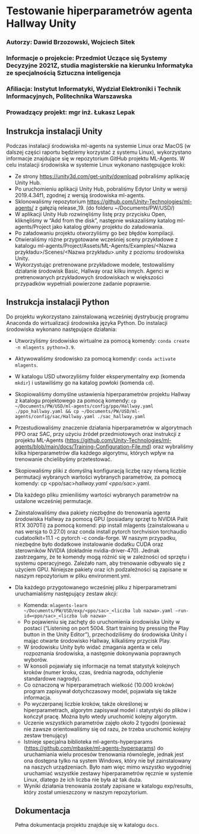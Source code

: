 # Testowanie hiperparametrów agenta Hallway Unity
### Autorzy: Dawid Brzozowski, Wojciech Sitek
### Informacje o projekcie: Przedmiot Uczące się Systemy Decyzyjne 2021Z, studia magisterskie na kierunku Informatyka ze specjalnością Sztuczna inteligencja
### Afiliacja: Instytut Informatyki, Wydział Elektroniki i Technik Informacyjnych, Politechnika Warszawska
### Prowadzący projekt: mgr inż. Łukasz Lepak

## Instrukcja instalacji Unity

Podczas instalacji środowiska ml-agents na systemie Linux oraz MacOS (w dalszej części raportu będziemy korzystać z systemu Linux), wykorzystano informacje znajdujące się w repozytorium GitHub projektu ML-Agents. W celu instalacji środowiska w systemie Linux wykonano następujące kroki:
- Ze strony https://unity3d.com/get-unity/download pobraliśmy aplikację Unity Hub.
- Po uruchomieniu aplikacji Unity Hub, pobraliśmy Edytor Unity w wersji 2019.4.34f1, zgodnej z wersją środowiska ml-agents.
- Sklonowaliśmy repozytorium https://github.com/Unity-Technologies/ml-agents/ z gałęzią release_19. (do folderu ~/Documents/PW/USD/)
- W aplikacji Unity Hub rozwinęliśmy listę przy przycisku Open, kliknęliśmy w “Add from the disk”, następnie wskazaliśmy katalog ml-agents/Project jako katalog główny projektu do załadowania.
- Po załadowaniu projektu otworzyliśmy go bez błędów kompilacji.
- Otwieraliśmy różne przygotowane wcześniej sceny przykładowe z katalogu ml-agents/Project/Assets/ML-Agents/Examples/<Nazwa przykładu>/Scenes/<Nazwa przykładu>.unity z poziomu środowiska Unity.
- Wykorzystując pretrenowane przykładowe modele, testowaliśmy działanie środowisk Basic, Hallway oraz kilku innych. Agenci w pretrenowanych przykładowych środowiskach w większości przypadków wypełniali powierzone zadanie poprawnie.

## Instrukcja instalacji Python

Do projektu wykorzystano zainstalowaną wcześniej dystrybucję programu Anaconda do wirtualizacji środowiska języka Python. Do instalacji środowiska wykonano następujące działania:
- Utworzyliśmy środowisko wirtualne za pomocą komendy: `conda create -n mlagents python=3.9`.
- Aktywowaliśmy środowisko za pomocą komendy: `conda activate mlagents`.
- W katalogu USD utworzyliśmy folder eksperymentalny exp (komenda `mkdir`) i ustawiliśmy go na katalog powłoki (komenda `cd`).
- Skopiowaliśmy domyślne ustawienia hiperparametrów projektu Hallway z katalogu projektowego za pomocą komendy: `cp ~/Documents/PW/USD/ml-agents/config/ppo/Hallway.yaml ./ppo_hallway.yaml && cp ~/Documents/PW/USD/ml-agents/config/sac/Hallway.yaml ./sac_hallway.yaml`
- Przestudiowaliśmy znaczenie działania hiperparametrów w algorytmach PPO oraz SAC, przy użyciu źródeł przedmiotowych oraz instrukcji z projektu ML-Agents (https://github.com/Unity-Technologies/ml-agents/blob/main/docs/Training-Configuration-File.md) oraz wybraliśmy kilka hiperparametrów dla każdego algorytmu, których wpływ na trenowanie chcielibyśmy przetestować.
- Skopiowaliśmy pliki z domyślną konfiguracją liczbę razy równą liczbie permutacji wybranych wartości wybranych parametrów, za pomocą komendy: cp <ppo/sac>_hallway.yaml <ppo/sac>_<liczba lub nazwa>.yaml.
- Dla każdego pliku zmieniliśmy wartości wybranych parametrów na ustalone wcześniej permutacje.
- Zainstalowaliśmy dwa pakiety niezbędne do trenowania agenta środowiska Hallway za pomocą GPU (posiadany sprzęt to NVIDIA Palit RTX 3070Ti) za pomocą komend: pip install mlagents (zainstalowana u nas wersja to 0.27.0) oraz conda install pytorch torchvision torchaudio cudatoolkit=11.1 -c pytorch -c conda-forge. W naszym przypadku, niezbędne było dodatkowe instalowanie dodatku CUDA oraz sterowników NVIDIA (dokładnie nvidia-driver-470). Jednak zastrzegamy, że te komendy mogą różnić się w zależności od sprzętu i systemu operacyjnego. Zależało nam, aby trenowanie odbywało się z użyciem GPU. Niniejsze pakiety oraz ich podzależności są zapisane w naszym repozytorium w pliku environment.yml.
- Dla każdego przygotowanego wcześniej pliku z hiperparametrami uruchamialiśmy następujący zestaw akcji:
  - Komenda: `mlagents-learn ~/Documents/PW/USD/exp/<ppo/sac>_<liczba lub nazwa>.yaml –run-id=<ppo/sac>_<liczba lub nazwa>`
  - Po pojawieniu się zachęty do uruchomienia środowiska Unity w postaci (“Listening on port 5004. Start training by pressing the Play button in the Unity Editor”), przechodziliśmy do środowiska Unity i mając otwarte środowisko Hallway, kilkaliśmy przycisk Play.
  - W środowisku Unity było widać zmagania agenta w celu rozpoznania środowiska, a następnie dokonywania poprawnych wyborów.
  - W konsoli pojawiały się informacje na temat statystyk kolejnych kroków (numer kroku, czas, średnia nagroda, odchylenie standardowe nagrody).
  - Co oznaczoną w hiperparametrach wielkość (10.000 kroków) program zapisywał dotychczasowy model, pojawiała się także informacja.
  - Po wyczerpanej liczbie kroków, także określonej w hiperparametrach, algorytm zapisywał model i statystyki do plików i kończył pracę. Można było wtedy uruchomić kolejny algorytm.
  - Uczenie wszystkich parametrów zajęło około 2 tygodni (ponieważ nie zawsze orientowaliśmy się od razu, że trzeba uruchomić kolejny zestaw trenujący)
  - Istnieje specjalna biblioteka ml-agents-hyperparams (https://github.com/mbaske/ml-agents-hyperparams) do uruchamiania wielu procesów trenowania równolegle, jednak jest ona dostępna tylko na system Windows, który nie był zainstalowany na naszych urządzeniach. Było nam więc mimo wszystko wygodniej uruchamiać wszystkie zestawy hiperparametrów ręcznie w systemie Linux, dlatego że ich liczba nie była aż tak duża.
  - Wyniki działania trenowania zostały zapisane w katalogu exp/results, który został umieszczony w naszym repozytorium.
  
  ## Dokumentacja
  Pełna dokumentacja projektu znajduje się w katalogu `docs`.

